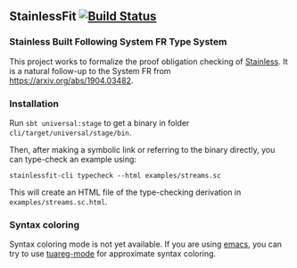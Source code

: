 ## StainlessFit [![Build Status][larabot-img]][larabot-ref]

### Stainless Built Following System FR Type System

This project works to formalize the proof obligation checking of [Stainless](https://stainless.epfl.ch/).
It is a natural follow-up to the System FR from https://arxiv.org/abs/1904.03482.


### Installation

Run `sbt universal:stage` to get a binary in folder `cli/target/universal/stage/bin`.

Then, after making a symbolic link or referring to the binary directly, you can
type-check an example using:

```
stainlessfit-cli typecheck --html examples/streams.sc
```

This will create an HTML file of the type-checking derivation in `examples/streams.sc.html`.

### Syntax coloring

Syntax coloring mode is not yet available.
If you are using [emacs](https://www.gnu.org/software/emacs/), 
you can try to use [tuareg-mode](https://github.com/ocaml/tuareg) for
approximate syntax coloring.

[larabot-img]: http://laraquad4.epfl.ch:9000/epfl-lara/StainlessFit/status/master
[larabot-ref]: http://laraquad4.epfl.ch:9000/epfl-lara/StainlessFit/builds
